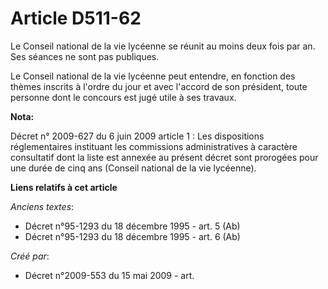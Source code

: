 # Article D511-62

Le Conseil national de la vie lycéenne se réunit au moins deux fois par an. Ses séances ne sont pas publiques.

Le Conseil national de la vie lycéenne peut entendre, en fonction des thèmes inscrits à l'ordre du jour et avec l'accord de
son président, toute personne dont le concours est jugé utile à ses travaux.

**Nota:**

Décret n° 2009-627 du 6 juin 2009 article 1 : Les dispositions réglementaires instituant les commissions administratives à
caractère consultatif dont la liste est annexée au présent décret sont prorogées pour une durée de cinq ans (Conseil national
de la vie lycéenne).

**Liens relatifs à cet article**

_Anciens textes_:

  - Décret n°95-1293 du 18 décembre 1995 - art. 5 (Ab)
  - Décret n°95-1293 du 18 décembre 1995 - art. 6 (Ab)

_Créé par_:

  - Décret n°2009-553 du 15 mai 2009 - art.
